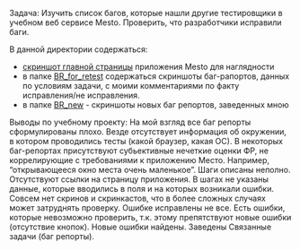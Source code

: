 Задача:
Изучить список багов, которые нашли другие тестировщики в учебном веб сервисе Mesto.
Проверить, что разработчики исправили баги.

В данной директории содержаться:
- [скриншот главной страницы](https://github.com/pavsta2/Portfolio-Yandex-Practicum-QA-/blob/master/Project%202.%20Bug%20retest%20web%20app%20Mesto/Screen_mesto_main.png) приложения Mesto для наглядности
- в папке [BR_for_retest](https://github.com/pavsta2/Portfolio-Yandex-Practicum-QA-/tree/master/Project%202.%20Bug%20retest%20web%20app%20Mesto/BR_for_retest) содержаться скриншоты баг-рапортов, данных по условиям задачи, с моими комментариями по факту исправления/не исправления.
- в папке [BR_new](https://github.com/pavsta2/Portfolio-Yandex-Practicum-QA-/tree/master/Project%202.%20Bug%20retest%20web%20app%20Mesto/BR_new) - скриншоты новых баг репортов, заведенных мною

Выводы по учебному проекту: 
На мой взгляд все баг репорты сформулированы плохо. Везде отсутствует информация об окружении, в котором проводились тесты (какой браузер, какая ОС). В некоторых баг-репортах присутствуют субьективные нечеткие оценки ФР, не коррелирующие с требованиями к приложению Место. Например, “открывающееся окно места очень маленькое”.
Шаги описаны неполно. Отсутствуют ссылки на страницу приложения. В шагах не указаны данные, которые вводились в поля и на которых возникали ошибки.
Совсем нет скринов и скринкастов, что в более сложных случаях может затруднять проверку.
Ошибке исправлены не все. Есть ошибки, которые невозможно проверить, т.к. этому препятствуют новые ошибки (отсутствие кнопок).
Новые ошибки найдены. Заведены Связанные задачи (баг репорты).

